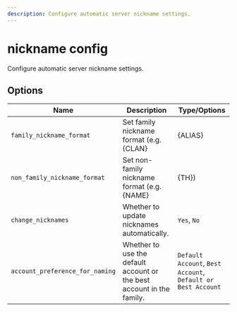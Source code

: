 ```yaml
---
description: Configure automatic server nickname settings.
---
```


# nickname config

Configure automatic server nickname settings.

## Options

| Name | Description | Type/Options |
|------|-------------|--------------|
| `family_nickname_format` | Set family nickname format (e.g. {CLAN} | {ALIAS} | {TH} | {ROLE} | {NAME}) | `String` |
| `non_family_nickname_format` | Set non-family nickname format (e.g. {NAME} | {TH}) | `String` |
| `change_nicknames` | Whether to update nicknames automatically. | `Yes`, `No` |
| `account_preference_for_naming` | Whether to use the default account or the best account in the family. | `Default Account`, `Best Account`, `Default or Best Account` |

